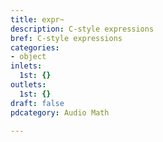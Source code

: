 ```yaml
---
title: expr~
description: C-style expressions
bref: C-style expressions
categories:
- object
inlets:
  1st: {}
outlets:
  1st: {}
draft: false
pdcategory: Audio Math

---
```


